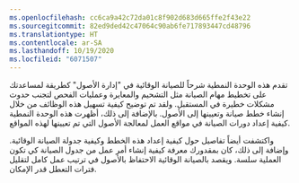 ```yaml
---
ms.openlocfilehash: cc6ca9a42c72da01c8f902d683d665ffe2f43e22
ms.sourcegitcommit: 82ed9ded42c47064c90ab6fe717893447cd48796
ms.translationtype: HT
ms.contentlocale: ar-SA
ms.lasthandoff: 10/19/2020
ms.locfileid: "6071507"
---
```

تقدم هذه الوحدة النمطية شرحاً للصيانة الوقائية في "إدارة الأصول" كطريقة لمساعدتك على تخطيط مهام الصيانة مثل التشحيم والمعايرة وعمليات الفحص لتجنب حدوث مشكلات خطيرة في المستقبل. ولقد تم توضيح كيفية تسهيل هذه الوظائف من خلال إنشاء خطط صيانة وتعيينها إلى الأصول. بالإضافة إلى ذلك، أظهرت هذه الوحدة النمطية كيفية إعداد دورات الصيانة في مواقع العمل لمعالجة الأصول التي تم تعيينها لهذه المواقع. 

واكتشفت أيضاً تفاصيل حول كيفية إعداد هذه الخطط وكيفية جدولة الصيانة الوقائية. وإضافة إلى ذلك، كان بمقدورك معرفة كيفية إنشاء أمر عمل من جدول الصيانة كي تكون العملية سلسة. ويقصد بالصيانة الوقائية الاحتفاظ بالأصول في ترتيب عمل كامل لتقليل فترات التعطل قدر الإمكان. 
